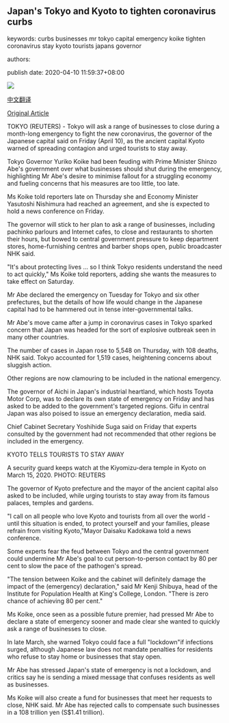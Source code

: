 ## Japan's Tokyo and Kyoto to tighten coronavirus curbs

keywords: curbs businesses mr tokyo capital emergency koike tighten coronavirus stay kyoto tourists japans governor

authors: 

publish date: 2020-04-10 11:59:37+08:00

![](https://www.straitstimes.com/sites/default/files/styles/x_large/public/articles/2020/04/10/nz_tokyo_100464.jpg?itok=5Wvbyxv8)

[中文翻译](Japan%27s%20Tokyo%20and%20Kyoto%20to%20tighten%20coronavirus%20curbs_zh.md)

[Original Article](https://www.straitstimes.com/asia/east-asia/japans-tokyo-and-kyoto-to-tighten-coronavirus-curbs)

TOKYO (REUTERS) - Tokyo will ask a range of businesses to close during a month-long emergency to fight the new coronavirus, the governor of the Japanese capital said on Friday (April 10), as the ancient capital Kyoto warned of spreading contagion and urged tourists to stay away.

Tokyo Governor Yuriko Koike had been feuding with Prime Minister Shinzo Abe's government over what businesses should shut during the emergency, highlighting Mr Abe's desire to minimise fallout for a struggling economy and fueling concerns that his measures are too little, too late.

Ms Koike told reporters late on Thursday she and Economy Minister Yasutoshi Nishimura had reached an agreement, and she is expected to hold a news conference on Friday.

The governor will stick to her plan to ask a range of businesses, including pachinko parlours and Internet cafes, to close and restaurants to shorten their hours, but bowed to central government pressure to keep department stores, home-furnishing centres and barber shops open, public broadcaster NHK said.

"It's about protecting lives ... so I think Tokyo residents understand the need to act quickly," Ms Koike told reporters, adding she wants the measures to take effect on Saturday.

Mr Abe declared the emergency on Tuesday for Tokyo and six other prefectures, but the details of how life would change in the Japanese capital had to be hammered out in tense inter-governmental talks.

Mr Abe's move came after a jump in coronavirus cases in Tokyo sparked concern that Japan was headed for the sort of explosive outbreak seen in many other countries.

The number of cases in Japan rose to 5,548 on Thursday, with 108 deaths, NHK said. Tokyo accounted for 1,519 cases, heightening concerns about sluggish action.

Other regions are now clamouring to be included in the national emergency.

The governor of Aichi in Japan's industrial heartland, which hosts Toyota Motor Corp, was to declare its own state of emergency on Friday and has asked to be added to the government's targeted regions. Gifu in central Japan was also poised to issue an emergency declaration, media said.

Chief Cabinet Secretary Yoshihide Suga said on Friday that experts consulted by the government had not recommended that other regions be included in the emergency.

KYOTO TELLS TOURISTS TO STAY AWAY



A security guard keeps watch at the Kiyomizu-dera temple in Kyoto on March 15, 2020. PHOTO: REUTERS



The governor of Kyoto prefecture and the mayor of the ancient capital also asked to be included, while urging tourists to stay away from its famous palaces, temples and gardens.

"I call on all people who love Kyoto and tourists from all over the world - until this situation is ended, to protect yourself and your families, please refrain from visiting Kyoto,"Mayor Daisaku Kadokawa told a news conference.

Some experts fear the feud between Tokyo and the central government could undermine Mr Abe's goal to cut person-to-person contact by 80 per cent to slow the pace of the pathogen's spread.

"The tension between Koike and the cabinet will definitely damage the impact of the (emergency) declaration," said Mr Kenji Shibuya, head of the Institute for Population Health at King's College, London. "There is zero chance of achieving 80 per cent."

Ms Koike, once seen as a possible future premier, had pressed Mr Abe to declare a state of emergency sooner and made clear she wanted to quickly ask a range of businesses to close.

In late March, she warned Tokyo could face a full "lockdown"if infections surged, although Japanese law does not mandate penalties for residents who refuse to stay home or businesses that stay open.

Mr Abe has stressed Japan's state of emergency is not a lockdown, and critics say he is sending a mixed message that confuses residents as well as businesses.

Ms Koike will also create a fund for businesses that meet her requests to close, NHK said. Mr Abe has rejected calls to compensate such businesses in a 108 trillion yen (S$1.41 trillion).
